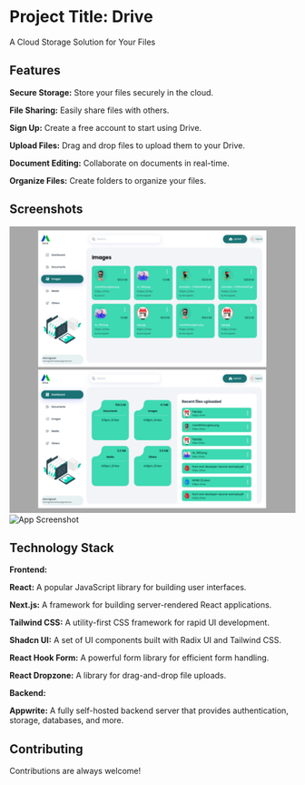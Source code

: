
# Project Title: Drive

A Cloud Storage Solution for Your Files





## Features

**Secure Storage:** Store your files securely in the cloud.

**File Sharing:** Easily share files with others.

**Sign Up:** Create a free account to start using Drive.

**Upload Files:** Drag and drop files to upload them to your Drive.

**Document Editing:** Collaborate on documents in real-time.

**Organize Files:** Create folders to organize your files.
## Screenshots

![App Screenshot](https://github.com/RamvigneshA/store-up/blob/main/Untitled%20Project%20(1).jpg?raw=true)
![App Screenshot]()



## Technology Stack



**Frontend:**

**React:** A popular JavaScript library for building user interfaces.

**Next.js:** A framework for building server-rendered React applications. 

**Tailwind CSS:** A utility-first CSS framework for rapid UI development. 

**Shadcn UI:** A set of UI components built with Radix UI and Tailwind CSS.

**React Hook Form:** A powerful form library for efficient form handling.

**React Dropzone:** A library for drag-and-drop file uploads.

**Backend:**

**Appwrite:** A fully self-hosted backend server that provides authentication, storage, databases, and more.
## Contributing

Contributions are always welcome!


